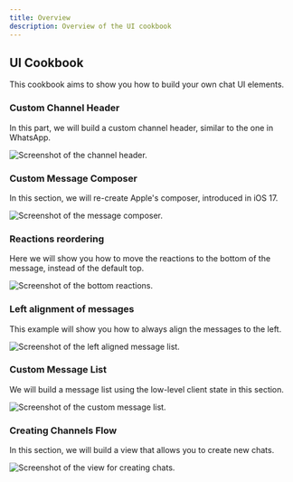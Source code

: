 ```yaml
---
title: Overview
description: Overview of the UI cookbook
---
```


## UI Cookbook

This cookbook aims to show you how to build your own chat UI elements.

### Custom Channel Header

In this part, we will build a custom channel header, similar to the one in WhatsApp. 

![Screenshot of the channel header.](../../assets/whatsapp-header.png)

### Custom Message Composer

In this section, we will re-create Apple's composer, introduced in iOS 17.

![Screenshot of the message composer.](../../assets/apple-composer.png)

### Reactions reordering

Here we will show you how to move the reactions to the bottom of the message, instead of the default top.

![Screenshot of the bottom reactions.](../../assets/bottom-reactions.png)

### Left alignment of messages

This example will show you how to always align the messages to the left.

![Screenshot of the left aligned message list.](../../assets/swiftui-left-aligned.png)

### Custom Message List

We will build a message list using the low-level client state in this section.

![Screenshot of the custom message list.](../../assets/custom-message-list.png)

### Creating Channels Flow

In this section, we will build a view that allows you to create new chats.

![Screenshot of the view for creating chats.](../../assets/creating-channels.png)